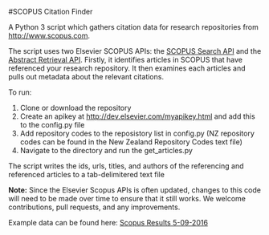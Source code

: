 #SCOPUS Citation Finder

A Python 3 script which gathers citation data for research repositories from http://www.scopus.com.

The script uses two Elsevier SCOPUS APIs: the [SCOPUS Search API](http://api.elsevier.com/documentation/SCOPUSSearchAPI.wadl) and the [Abstract Retrieval API](http://api.elsevier.com/documentation/AbstractRetrievalAPI.wadl). Firstly, it identifies articles in SCOPUS that have referenced your research repository. It then examines each articles and pulls out metadata about the relevant citations.

To run:

1. Clone or download the repository
2. Create an apikey at http://dev.elsevier.com/myapikey.html and add this to the config.py file
3. Add repository codes to the reposistory list in config.py (NZ repository codes can be found in the New Zealand Repository Codes text file)
4. Navigate to the directory and run the get_articles.py

The script writes the ids, urls, titles, and authors of the referencing and referenced articles to a tab-delimitered text file

**Note:** Since the Elsevier Scopus APIs is often updated, changes to this code will need to be made over time to ensure that it still works. We welcome contributions, pull requests, and any improvements. 

Example data can be found here: [Scopus Results 5-09-2016](https://figshare.com/account/projects/14855/articles/3806307)





